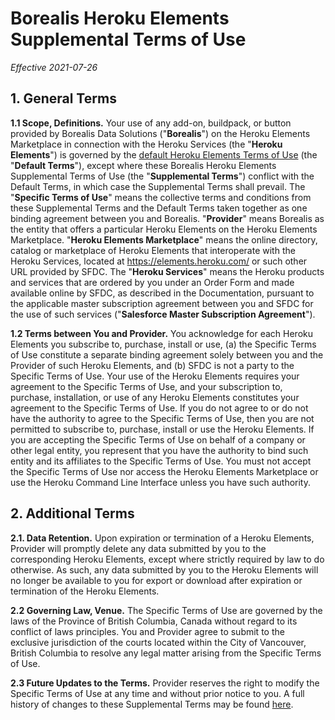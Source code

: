# Borealis Heroku Elements Supplemental Terms of Use

_Effective 2021-07-26_

## 1. General Terms

**1.1 Scope, Definitions.** Your use of any add-on, buildpack, or button provided by Borealis Data Solutions ("**Borealis**") on the Heroku Elements Marketplace in connection with the Heroku Services (the "**Heroku Elements**") is governed by the [default Heroku Elements Terms of Use](https://www.heroku.com/policy/heroku-elements-terms) (the "**Default Terms**"), except where these Borealis Heroku Elements Supplemental Terms of Use (the "**Supplemental Terms**") conflict with the Default Terms, in which case the Supplemental Terms shall prevail. The "**Specific Terms of Use**" means the collective terms and conditions from these Supplemental Terms and the Default Terms taken together as one binding agreement between you and Borealis. "**Provider**" means Borealis as the entity that offers a particular Heroku Elements on the Heroku Elements Marketplace. "**Heroku Elements Marketplace**" means the online directory, catalog or marketplace of Heroku Elements that interoperate with the Heroku Services, located at https://elements.heroku.com/ or such other URL provided by SFDC. The "**Heroku Services**" means the Heroku products and services that are ordered by you under an Order Form and made available online by SFDC, as described in the Documentation, pursuant to the applicable master subscription agreement between you and SFDC for the use of such services ("**Salesforce Master Subscription Agreement**").

**1.2 Terms between You and Provider.** You acknowledge for each Heroku Elements you subscribe to, purchase, install or use, (a) the Specific Terms of Use constitute a separate binding agreement solely between you and the Provider of such Heroku Elements, and (b) SFDC is not a party to the Specific Terms of Use. Your use of the Heroku Elements requires your agreement to the Specific Terms of Use, and your subscription to, purchase, installation, or use of any Heroku Elements constitutes your agreement to the Specific Terms of Use. If you do not agree to or do not have the authority to agree to the Specific Terms of Use, then you are not permitted to subscribe to, purchase, install or use the Heroku Elements. If you are accepting the Specific Terms of Use on behalf of a company or other legal entity, you represent that you have the authority to bind such entity and its affiliates to the Specific Terms of Use. You must not accept the Specific Terms of Use nor access the Heroku Elements Marketplace or use the Heroku Command Line Interface unless you have such authority.

## 2. Additional Terms

**2.1. Data Retention.** Upon expiration or termination of a Heroku Elements, Provider will promptly delete any data submitted by you to the corresponding Heroku Elements, except where strictly required by law to do otherwise. As such, any data submitted by you to the Heroku Elements will no longer be available to you for export or download after expiration or termination of the Heroku Elements.

**2.2 Governing Law, Venue.** The Specific Terms of Use are governed by the laws of the Province of British Columbia, Canada without regard to its conflict of laws principles. You and Provider agree to submit to the exclusive jurisdiction of the courts located within the City of Vancouver, British Columbia to resolve any legal matter arising from the Specific Terms of Use.

**2.3 Future Updates to the Terms.** Provider reserves the right to modify the Specific Terms of Use at any time and without prior notice to you. A full history of changes to these Supplemental Terms may be found [here](https://github.com/OldSneerJaw/borealis-data-www/commits/main/heroku-elements-supplemental-terms-of-use.md).
